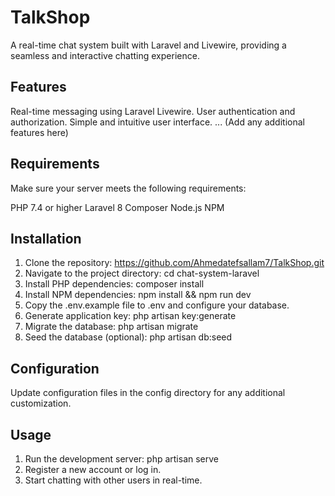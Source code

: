 # TalkShop
A real-time chat system built with Laravel and Livewire, providing a seamless and interactive chatting experience.


## Features
Real-time messaging using Laravel Livewire.
User authentication and authorization.
Simple and intuitive user interface.
... (Add any additional features here)


## Requirements
Make sure your server meets the following requirements:

PHP 7.4 or higher
Laravel 8
Composer
Node.js
NPM

## Installation
1. Clone the repository: https://github.com/Ahmedatefsallam7/TalkShop.git
2. Navigate to the project directory: cd chat-system-laravel
3. Install PHP dependencies: composer install
4. Install NPM dependencies: npm install && npm run dev
5. Copy the .env.example file to .env and configure your database.
6. Generate application key: php artisan key:generate
7. Migrate the database: php artisan migrate
8. Seed the database (optional): php artisan db:seed


## Configuration
Update configuration files in the config directory for any additional customization.


## Usage
1. Run the development server: php artisan serve
2. Register a new account or log in.
3. Start chatting with other users in real-time.





